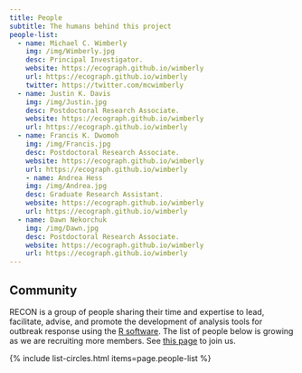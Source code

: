 ```yaml
---
title: People
subtitle: The humans behind this project
people-list:
  - name: Michael C. Wimberly
    img: /img/Wimberly.jpg
    desc: Principal Investigator. 
    website: https://ecograph.github.io/wimberly
    url: https://ecograph.github.io/wimberly
    twitter: https://twitter.com/mcwimberly
  - name: Justin K. Davis
    img: /img/Justin.jpg
    desc: Postdoctoral Research Associate.
    website: https://ecograph.github.io/wimberly
    url: https://ecograph.github.io/wimberly
  - name: Francis K. Dwomoh
    img: /img/Francis.jpg
    desc: Postdoctoral Research Associate.
    website: https://ecograph.github.io/wimberly
    url: https://ecograph.github.io/wimberly
    - name: Andrea Hess
    img: /img/Andrea.jpg
    desc: Graduate Research Assistant.
    website: https://ecograph.github.io/wimberly
    url: https://ecograph.github.io/wimberly
  - name: Dawn Nekorchuk
    img: /img/Dawn.jpg
    desc: Postdoctoral Research Associate.
    website: https://ecograph.github.io/wimberly
    url: https://ecograph.github.io/wimberly
---
```


## Community

RECON is a group of people sharing their time and expertise to lead, facilitate, advise, and promote the development of analysis tools for outbreak response using the [R software](https://www.r-project.org/). The list of people below is growing as we are recruiting more members. See [this page](../join) to join us.

{% include list-circles.html items=page.people-list %}
